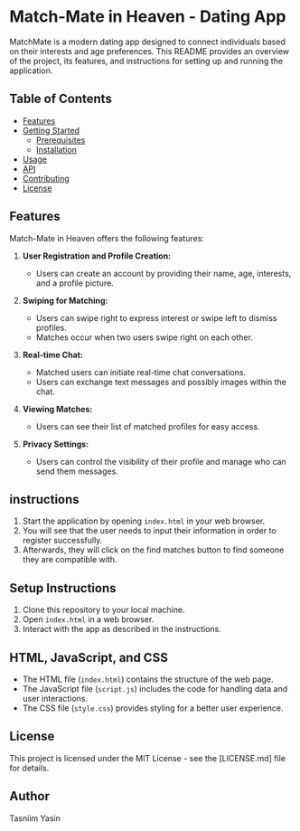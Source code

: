 # Match-Mate in Heaven - Dating App

MatchMate is a modern dating app designed to connect individuals based on their interests and age preferences. This README provides an overview of the project, its features, and instructions for setting up and running the application.

## Table of Contents

- [Features](#features)
- [Getting Started](#getting-started)
  - [Prerequisites](#prerequisites)
  - [Installation](#installation)
- [Usage](#usage)
- [API](#api)
- [Contributing](#contributing)
- [License](#license)

## Features

Match-Mate in Heaven offers the following features:

1. **User Registration and Profile Creation:**
   - Users can create an account by providing their name, age, interests, and a profile picture.

2. **Swiping for Matching:**
   - Users can swipe right to express interest or swipe left to dismiss profiles.
   - Matches occur when two users swipe right on each other.

3. **Real-time Chat:**
   - Matched users can initiate real-time chat conversations.
   - Users can exchange text messages and possibly images within the chat.

4. **Viewing Matches:**
   - Users can see their list of matched profiles for easy access.

5. **Privacy Settings:**
   - Users can control the visibility of their profile and manage who can send them messages.

  ## instructions
  1. Start the application by opening `index.html` in your web browser.
  2. You will see that the user needs to input their information in order to register successfully.
  3. Afterwards, they will click on the find matches button to find someone they are compatible with.



## Setup Instructions

1. Clone this repository to your local machine.
2. Open `index.html` in a web browser.
3. Interact with the app as described in the instructions.

## HTML, JavaScript, and CSS

- The HTML file (`index.html`) contains the structure of the web page.
- The JavaScript file (`script.js`) includes the code for handling data and user interactions.
- The CSS file (`style.css`) provides styling for a better user experience.


## License

This project is licensed under the MIT License - see the [LICENSE.md] file for details.


## Author
Tasniim Yasin
